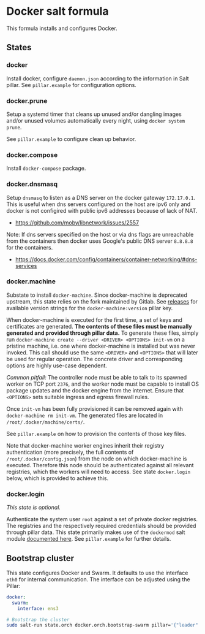 # Docker salt formula

This formula installs and configures Docker.

## States

### docker

Install docker, configure `daemon.json` according to the information in Salt pillar.
See `pillar.example` for configuration options.

### docker.prune

Setup a systemd timer that cleans up unused and/or dangling images and/or unused volumes automatically every night, using `docker system prune`.

See `pillar.example` to configure clean up behavior.

### docker.compose

Install `docker-compose` package.

### docker.dnsmasq

Setup `dnsmasq` to listen as a DNS server on the docker gateway `172.17.0.1`. This is useful when dns servers configured on the host are ipv6 only
and docker is not configired with public ipv6 addresses because of lack of NAT.

- https://github.com/moby/libnetwork/issues/2557

Note: If dns servers specified on the host or via dns flags are unreachable from the containers then docker uses Google's public DNS server `8.8.8.8` for the containers.

- https://docs.docker.com/config/containers/container-networking/#dns-services

### docker.machine

Substate to install `docker-machine`.
Since docker-machine is deprecated upstream, this state relies on the fork maintained by Gitlab.
See [releases](https://gitlab.com/gitlab-org/ci-cd/docker-machine/-/releases) for available version strings for the `docker-machine:version` pillar key.

When docker-machine is executed for the first time, a set of keys and certificates are generated.
**The contents of these files must be manually generated and provided through pillar data.**
To generate these files, simply run `docker-machine create --driver <DRIVER> <OPTIONS> init-vm` on a pristine machine, i.e. one where docker-machine is installed but was never invoked.
This call should use the same `<DRIVER>` and `<OPTIONS>` that will later be used for regular operation.
The concrete driver and corresponding options are highly use-case dependent.

*Common pitfall:* The controller node must be able to talk to its spawned worker on TCP port `2376`, and the worker node must be capable to install OS package updates and the docker engine from the internet.
Ensure that `<OPTIONS>` sets suitable ingress and egress firewall rules.

Once `init-vm` has been fully provisioned it can be removed again with `docker-machine rm init-vm`.
The generated files are located in `/root/.docker/machine/certs/`.

See `pillar.example` on how to provision the contents of those key files.

Note that docker-machine worker engines inherit their registry authentication (more precisely, the full contents of `/root/.docker/config.json`) from the node on which docker-machine is executed.
Therefore this node should be authenticated against all relevant registries, which the workers will need to access.
See state `docker.login` below, which is provided to achieve this.

### docker.login

*This state is optional.*

Authenticate the system user `root` against a set of private docker registries.
The registries and the respectively required credentials should be provided through pillar data.
This state primarily makes use of the `dockermod` salt module [documented here](https://docs.saltproject.io/en/latest/ref/modules/all/salt.modules.dockermod.html).
See `pillar.example` for further details.

## Bootstrap cluster

This state configures Docker and Swarm. It defaults to use the interface `eth0` for internal communication.
The interface can be adjusted using the Pillar:

```yaml
docker:
  swarm:
    interface: ens3
```

```bash
# Bootstrap the cluster
sudo salt-run state.orch docker.orch.bootstrap-swarm pillar='{"leader": "$leader", "nodes": ["$2nd_node", "3rd_node"]}'
```
